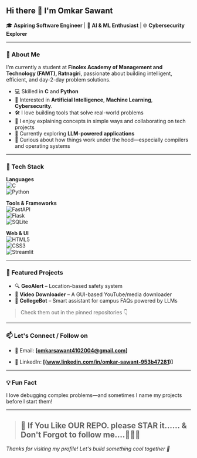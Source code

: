 ## Hi there 👋 I'm Omkar Sawant

🎓 **Aspiring Software Engineer** | 🔬 **AI & ML Enthusiast** | 🌐 **Cybersecurity Explorer**

---

### 🚀 About Me

I'm currently a student at **Finolex Academy of Management and Technology (FAMT), Ratnagiri**, passionate about building intelligent, efficient, and day-2-day problem solutions.

- 💻 Skilled in **C** and **Python**
- 🧠 Interested in **Artificial Intelligence**, **Machine Learning**, **Cybersecurity**.
- 🛠️ I love building tools that solve real-world problems
- 💬 I enjoy explaining concepts in simple ways and collaborating on tech projects
- 🌱 Currently exploring **LLM-powered applications**
- 🧩 Curious about how things work under the hood—especially compilers and operating systems

---

### 🧰 Tech Stack

**Languages**  
![C](https://img.shields.io/badge/-C-00599C?style=flat-square&logo=c)  
![Python](https://img.shields.io/badge/-Python-3776AB?style=flat-square&logo=python)

**Tools & Frameworks**  
![FastAPI](https://img.shields.io/badge/-FastAPI-009688?style=flat-square&logo=fastapi)  
![Flask](https://img.shields.io/badge/-Flask-000000?style=flat-square&logo=flask)  
![SQLite](https://img.shields.io/badge/-SQLite-003B57?style=flat-square&logo=sqlite)

**Web & UI**  
![HTML5](https://img.shields.io/badge/-HTML5-E34F26?style=flat-square&logo=html5)  
![CSS3](https://img.shields.io/badge/-CSS3-1572B6?style=flat-square&logo=css3)  
![Streamlit](https://img.shields.io/badge/-Streamlit-FF4B4B?style=flat-square&logo=streamlit)

---

### 🌟 Featured Projects

- 🔍 **GeoAlert** – Location-based safety system  
- 🎥 **Video Downloader** – A GUI-based YouTube/media downloader  
- 🤖 **CollegeBot** – Smart assistant for campus FAQs powered by LLMs  


> Check them out in the pinned repositories 👇

---

### 📫 Let's Connect / Follow on

-   📧 Email:
  **[omkarsawant4102004@gmail.com]**
  
- 💼 LinkedIn:
  **[(www.linkedin.com/in/omkar-sawant-953b47281)]**

---

### 💡 Fun Fact

I love debugging complex problems—and sometimes I name my projects before I start them!

---
> ## 👋 If You Like OUR REPO. please STAR it...... & Don't Forgot to follow me....🫡😁🤗
_Thanks for visiting my profile! Let's build something cool together 🚀_
